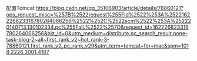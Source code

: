 配置Tomcat
https://blog.csdn.net/qq_35106903/article/details/78860121?ops_request_misc=%257B%2522request%255Fid%2522%253A%2522162226823316780264066256%2522%252C%2522scm%2522%253A%252220140713.130102334.pc%255Fall.%2522%257D&request_id=162226823316780264066256&biz_id=0&utm_medium=distribute.pc_search_result.none-task-blog-2~all~first_rank_v2~hot_rank-3-78860121.first_rank_v2_pc_rank_v29&utm_term=tomcat+for+mac&spm=1018.2226.3001.4187